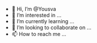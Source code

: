 - 👋 Hi, I’m @Yousva
- 👀 I’m interested in ...
- 🌱 I’m currently learning ...
- 💞️ I’m looking to collaborate on ...
- 📫 How to reach me ...

<!---
Yousva/Yousva is a ✨ special ✨ repository because its `README.md` (this file) appears on your GitHub profile.
You can click the Preview link to take a look at your changes.
--->
